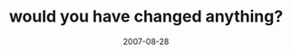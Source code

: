 ---
layout: base.njk
title : 'would you have changed anything?' 
view_title : 'would you have changed anything?' 
year : '2007' 
date : '2007-08-28' 
img_file : '/drawing/wouldyouhavechangedanything.png' 
html_file : 'wouldyouhavechangedanything' 
next_html : 'itwasjustonetime.html' 
year_order : '119' 
permalink : "title/{{html_file}}.html"
---